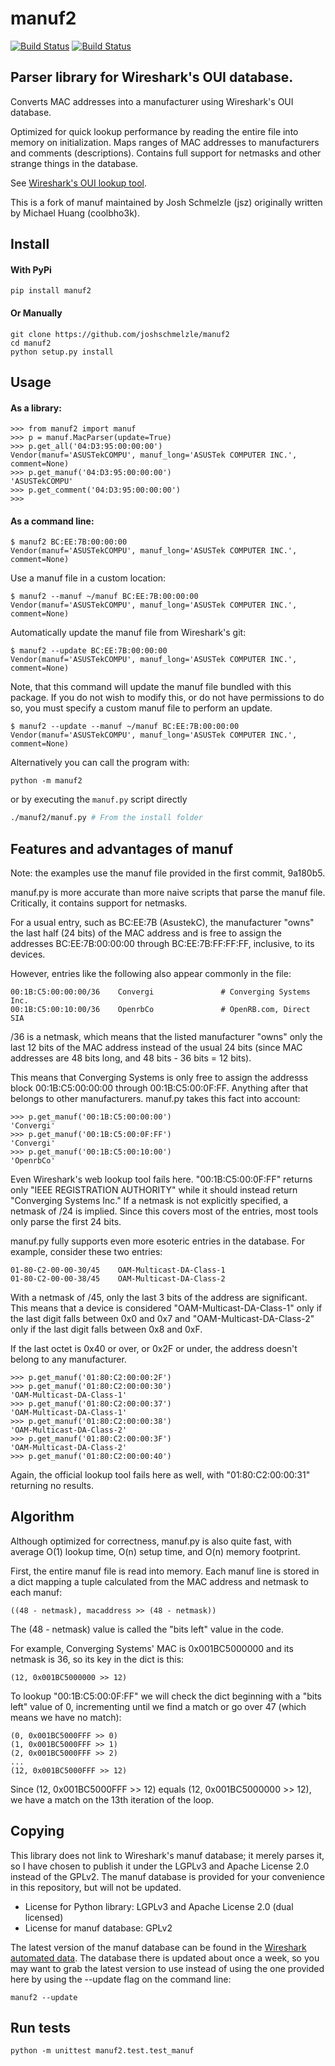 manuf2
======

[![Build Status](https://github.com/joshschmelzle/manuf2/workflows/test/badge.svg)](https://github.com/joshschmelzle/manuf2/actions)
[![Build Status](https://badge.fury.io/py/manuf2.svg)](https://pypi.org/project/manuf2/)

Parser library for Wireshark's OUI database.
---

Converts MAC addresses into a manufacturer using Wireshark's OUI database.

Optimized for quick lookup performance by reading the entire file into memory
on initialization. Maps ranges of MAC addresses to manufacturers and comments
(descriptions). Contains full support for netmasks and other strange things in
the database.

See [Wireshark's OUI lookup tool](https://www.wireshark.org/tools/oui-lookup.html).

This is a fork of manuf maintained by Josh Schmelzle (jsz) originally written by Michael Huang (coolbho3k).

Install
---

#### With PyPi

    pip install manuf2

#### Or Manually

    git clone https://github.com/joshschmelzle/manuf2
    cd manuf2
    python setup.py install

Usage
---

#### As a library:

    >>> from manuf2 import manuf
    >>> p = manuf.MacParser(update=True)
    >>> p.get_all('04:D3:95:00:00:00')
    Vendor(manuf='ASUSTekCOMPU', manuf_long='ASUSTek COMPUTER INC.', comment=None)
    >>> p.get_manuf('04:D3:95:00:00:00')
    'ASUSTekCOMPU'
    >>> p.get_comment('04:D3:95:00:00:00')
    >>>

#### As a command line:

    $ manuf2 BC:EE:7B:00:00:00
    Vendor(manuf='ASUSTekCOMPU', manuf_long='ASUSTek COMPUTER INC.', comment=None)
    
Use a manuf file in a custom location:

    $ manuf2 --manuf ~/manuf BC:EE:7B:00:00:00
    Vendor(manuf='ASUSTekCOMPU', manuf_long='ASUSTek COMPUTER INC.', comment=None)

Automatically update the manuf file from Wireshark's git:

    $ manuf2 --update BC:EE:7B:00:00:00
    Vendor(manuf='ASUSTekCOMPU', manuf_long='ASUSTek COMPUTER INC.', comment=None)

Note, that this command will update the manuf file bundled with this package. If you do not wish to 
modify this, or do not have permissions to do so, you must specify a custom manuf file to perform an update.

    $ manuf2 --update --manuf ~/manuf BC:EE:7B:00:00:00
    Vendor(manuf='ASUSTekCOMPU', manuf_long='ASUSTek COMPUTER INC.', comment=None)

Alternatively you can call the program with:

    python -m manuf2
    
or by executing the `manuf.py` script directly

```bash
./manuf2/manuf.py # From the install folder
```

Features and advantages of manuf
---

Note: the examples use the manuf file provided in the first commit, 9a180b5.

manuf.py is more accurate than more naive scripts that parse the manuf file.
Critically, it contains support for netmasks.

For a usual entry, such as BC:EE:7B (AsustekC), the manufacturer "owns" the
last half (24 bits) of the MAC address and is free to assign the addresses
BC:EE:7B:00:00:00 through BC:EE:7B:FF:FF:FF, inclusive, to its devices.

However, entries like the following also appear commonly in the file:

    00:1B:C5:00:00:00/36	Convergi               # Converging Systems Inc.
    00:1B:C5:00:10:00/36	OpenrbCo               # OpenRB.com, Direct SIA

/36 is a netmask, which means that the listed manufacturer "owns" only the last
12 bits of the MAC address instead of the usual 24 bits (since MAC addresses
are 48 bits long, and 48 bits - 36 bits = 12 bits).

This means that Converging Systems is only free to assign the addresss block
00:1B:C5:00:00:00 through 00:1B:C5:00:0F:FF. Anything after that belongs to
other manufacturers. manuf.py takes this fact into account:

    >>> p.get_manuf('00:1B:C5:00:00:00')
    'Convergi'
    >>> p.get_manuf('00:1B:C5:00:0F:FF')
    'Convergi'
    >>> p.get_manuf('00:1B:C5:00:10:00')
    'OpenrbCo'

Even Wireshark's web lookup tool fails here. "00:1B:C5:00:0F:FF" returns only
"IEEE REGISTRATION AUTHORITY" while it should instead return "Converging
Systems Inc." If a netmask is not explicitly specified, a netmask of /24 is
implied. Since this covers most of the entries, most tools only parse the first
24 bits.

manuf.py fully supports even more esoteric entries in the database. For example,
consider these two entries:

    01-80-C2-00-00-30/45	OAM-Multicast-DA-Class-1
    01-80-C2-00-00-38/45	OAM-Multicast-DA-Class-2

With a netmask of /45, only the last 3 bits of the address are significant.
This means that a device is considered "OAM-Multicast-DA-Class-1" only if the
last digit falls between 0x0 and 0x7 and "OAM-Multicast-DA-Class-2" only if the
last digit falls between 0x8 and 0xF.

If the last octet is 0x40 or over, or 0x2F or under, the address doesn't belong
to any manufacturer.

    >>> p.get_manuf('01:80:C2:00:00:2F')
    >>> p.get_manuf('01:80:C2:00:00:30')
    'OAM-Multicast-DA-Class-1'
    >>> p.get_manuf('01:80:C2:00:00:37')
    'OAM-Multicast-DA-Class-1'
    >>> p.get_manuf('01:80:C2:00:00:38')
    'OAM-Multicast-DA-Class-2'
    >>> p.get_manuf('01:80:C2:00:00:3F')
    'OAM-Multicast-DA-Class-2'
    >>> p.get_manuf('01:80:C2:00:00:40')

Again, the official lookup tool fails here as well, with "01:80:C2:00:00:31"
returning no results.

Algorithm
---

Although optimized for correctness, manuf.py is also quite fast, with average
O(1) lookup time, O(n) setup time, and O(n) memory footprint.

First, the entire manuf file is read into memory. Each manuf line is stored in
a dict mapping a tuple calculated from the MAC address and netmask to each
manuf:

    ((48 - netmask), macaddress >> (48 - netmask))

The (48 - netmask) value is called the "bits left" value in the code.

For example, Converging Systems' MAC is 0x001BC5000000 and its netmask is 36,
so its key in the dict is this:

    (12, 0x001BC5000000 >> 12)

To lookup "00:1B:C5:00:0F:FF" we will check the dict beginning with a "bits
left" value of 0, incrementing until we find a match or go over 47 (which means
we have no match):

    (0, 0x001BC5000FFF >> 0)
    (1, 0x001BC5000FFF >> 1)
    (2, 0x001BC5000FFF >> 2)
    ...
    (12, 0x001BC5000FFF >> 12)

Since (12, 0x001BC5000FFF >> 12) equals (12, 0x001BC5000000 >> 12), we have a
match on the 13th iteration of the loop.

Copying
---

This library does not link to Wireshark's manuf database; it merely parses it,
so I have chosen to publish it under the LGPLv3 and Apache License 2.0
instead of the GPLv2. The manuf database is provided for your convenience in
this repository, but will not be updated.

* License for Python library: LGPLv3 and Apache License 2.0 (dual licensed)
* License for manuf database: GPLv2

The latest version of the manuf database can be found in the
[Wireshark automated data](https://www.wireshark.org/download/automated/data/manuf").
The database there is updated about once a week, so you may want to grab the
latest version to use instead of using the one provided here by using the
--update flag on the command line:

    manuf2 --update

Run tests
---

    python -m unittest manuf2.test.test_manuf
